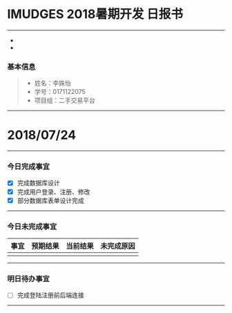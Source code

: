 # IMUDGES 2018暑期开发 日报书
--------
-
-
### 基本信息
> * 姓名：李姝怡
> * 学号：0171122075
> * 项目组：二手交易平台

-------


# 2018/07/24

-------

### 今日完成事宜
- [x]  完成数据库设计
- [x]  完成用户登录、注册、修改
- [x]  部分数据库表单设计完成

-----
### 今日未完成事宜


| 事宜     |预期结果| 当前结果  | 未完成原因   | 
| --------   | -----:  | -----:  | :----:  |
|    |   |   |   |


------
### 明日待办事宜
- [ ] 完成登陆注册前后端连接

-------
